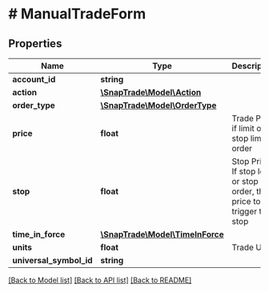 # # ManualTradeForm

## Properties

Name | Type | Description | Notes
------------ | ------------- | ------------- | -------------
**account_id** | **string** |  | [optional]
**action** | [**\SnapTrade\Model\Action**](Action.md) |  | [optional]
**order_type** | [**\SnapTrade\Model\OrderType**](OrderType.md) |  | [optional]
**price** | **float** | Trade Price if limit or stop limit order | [optional]
**stop** | **float** | Stop Price. If stop loss or stop limit order, the price to trigger the stop | [optional]
**time_in_force** | [**\SnapTrade\Model\TimeInForce**](TimeInForce.md) |  | [optional]
**units** | **float** | Trade Units | [optional]
**universal_symbol_id** | **string** |  | [optional]

[[Back to Model list]](../../README.md#models) [[Back to API list]](../../README.md#endpoints) [[Back to README]](../../README.md)
